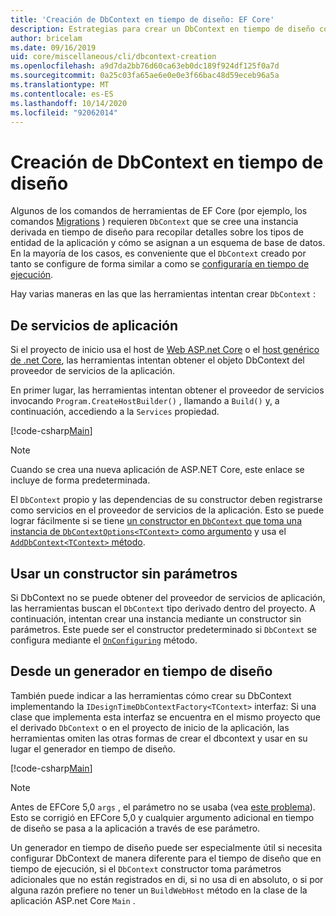 ```yaml
---
title: 'Creación de DbContext en tiempo de diseño: EF Core'
description: Estrategias para crear un DbContext en tiempo de diseño con Entity Framework Core
author: bricelam
ms.date: 09/16/2019
uid: core/miscellaneous/cli/dbcontext-creation
ms.openlocfilehash: a9d7da2bb76d60ca63eb0dc189f924df125f0a7d
ms.sourcegitcommit: 0a25c03fa65ae6e0e0e3f66bac48d59eceb96a5a
ms.translationtype: MT
ms.contentlocale: es-ES
ms.lasthandoff: 10/14/2020
ms.locfileid: "92062014"
---
```

# <a name="design-time-dbcontext-creation"></a>Creación de DbContext en tiempo de diseño

Algunos de los comandos de herramientas de EF Core (por ejemplo, los comandos [Migrations][1] ) requieren `DbContext` que se cree una instancia derivada en tiempo de diseño para recopilar detalles sobre los tipos de entidad de la aplicación y cómo se asignan a un esquema de base de datos. En la mayoría de los casos, es conveniente que el `DbContext` creado por tanto se configure de forma similar a como se [configuraría en tiempo de ejecución][2].

Hay varias maneras en las que las herramientas intentan crear `DbContext` :

## <a name="from-application-services"></a>De servicios de aplicación

Si el proyecto de inicio usa el host de [Web ASP.net Core][3] o el [host genérico de .net Core][4], las herramientas intentan obtener el objeto DbContext del proveedor de servicios de la aplicación.

En primer lugar, las herramientas intentan obtener el proveedor de servicios invocando `Program.CreateHostBuilder()` , llamando a `Build()` y, a continuación, accediendo a la `Services` propiedad.

[!code-csharp[Main](../../../../samples/core/Miscellaneous/CommandLine/ApplicationService.cs)]

> [!NOTE]
> Cuando se crea una nueva aplicación de ASP.NET Core, este enlace se incluye de forma predeterminada.

El `DbContext` propio y las dependencias de su constructor deben registrarse como servicios en el proveedor de servicios de la aplicación. Esto se puede lograr fácilmente si se tiene [un constructor en `DbContext` que toma una instancia de `DbContextOptions<TContext>` como argumento][5] y usa el [ `AddDbContext<TContext>` método][6].

## <a name="using-a-constructor-with-no-parameters"></a>Usar un constructor sin parámetros

Si DbContext no se puede obtener del proveedor de servicios de aplicación, las herramientas buscan el `DbContext` tipo derivado dentro del proyecto. A continuación, intentan crear una instancia mediante un constructor sin parámetros. Este puede ser el constructor predeterminado si `DbContext` se configura mediante el [`OnConfiguring`][7] método.

## <a name="from-a-design-time-factory"></a>Desde un generador en tiempo de diseño

También puede indicar a las herramientas cómo crear su DbContext implementando la `IDesignTimeDbContextFactory<TContext>` interfaz: Si una clase que implementa esta interfaz se encuentra en el mismo proyecto que el derivado `DbContext` o en el proyecto de inicio de la aplicación, las herramientas omiten las otras formas de crear el dbcontext y usar en su lugar el generador en tiempo de diseño.

[!code-csharp[Main](../../../../samples/core/Miscellaneous/CommandLine/BloggingContextFactory.cs)]

> [!NOTE]
> Antes de EFCore 5,0 `args` , el parámetro no se usaba (vea [este problema][8]).
> Esto se corrigió en EFCore 5,0 y cualquier argumento adicional en tiempo de diseño se pasa a la aplicación a través de ese parámetro.

Un generador en tiempo de diseño puede ser especialmente útil si necesita configurar DbContext de manera diferente para el tiempo de diseño que en tiempo de ejecución, si el `DbContext` constructor toma parámetros adicionales que no están registrados en di, si no usa di en absoluto, o si por alguna razón prefiere no tener un `BuildWebHost` método en la clase de la aplicación ASP.net Core `Main` .

  [1]: xref:core/managing-schemas/migrations/index
  [2]: xref:core/miscellaneous/configuring-dbcontext
  [3]: /aspnet/core/fundamentals/host/web-host
  [4]: /aspnet/core/fundamentals/host/generic-host
  [5]: xref:core/miscellaneous/configuring-dbcontext#constructor-argument
  [6]: xref:core/miscellaneous/configuring-dbcontext#using-dbcontext-with-dependency-injection
  [7]: xref:core/miscellaneous/configuring-dbcontext#onconfiguring
  [8]: https://github.com/aspnet/EntityFrameworkCore/issues/8332
